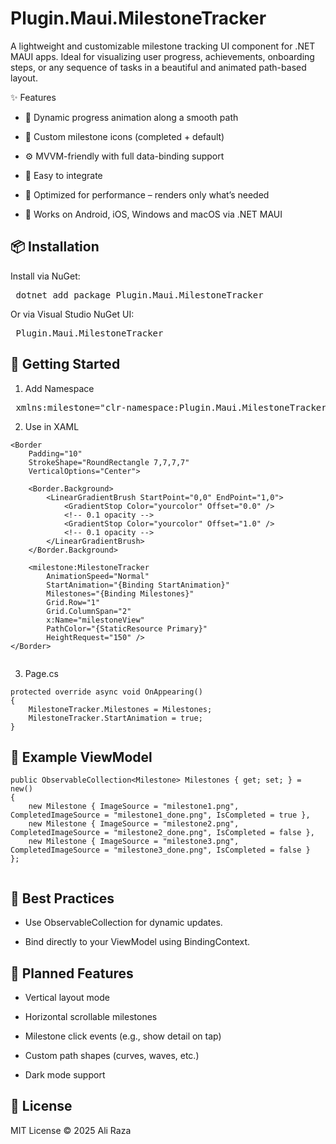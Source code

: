 # Plugin.Maui.MilestoneTracker
A lightweight and customizable milestone tracking UI component for .NET MAUI apps. Ideal for visualizing user progress, achievements, onboarding steps, or any sequence of tasks in a beautiful and animated path-based layout.

✨ Features

- 🔄 Dynamic progress animation along a smooth path

- 📌 Custom milestone icons (completed + default)

- ⚙️ MVVM-friendly with full data-binding support

- 🧩 Easy to integrate

- 🚀 Optimized for performance – renders only what’s needed

- 📱 Works on Android, iOS, Windows and macOS via .NET MAUI

## 📦 Installation

Install via NuGet:

<pre> dotnet add package Plugin.Maui.MilestoneTracker </pre>

Or via Visual Studio NuGet UI:

<pre> Plugin.Maui.MilestoneTracker </pre>


## 🚀 Getting Started


1. Add Namespace

<pre> xmlns:milestone="clr-namespace:Plugin.Maui.MilestoneTracker.Journey;assembly=Plugin.Maui.MilestoneTracker"
</pre>

2. Use in XAML

```
<Border
    Padding="10"
    StrokeShape="RoundRectangle 7,7,7,7"
    VerticalOptions="Center">

    <Border.Background>
        <LinearGradientBrush StartPoint="0,0" EndPoint="1,0">
            <GradientStop Color="yourcolor" Offset="0.0" />
            <!-- 0.1 opacity -->
            <GradientStop Color="yourcolor" Offset="1.0" />
            <!-- 0.1 opacity -->
        </LinearGradientBrush>
    </Border.Background>

    <milestone:MilestoneTracker
        AnimationSpeed="Normal"
        StartAnimation="{Binding StartAnimation}"
        Milestones="{Binding Milestones}"
        Grid.Row="1"
        Grid.ColumnSpan="2"
        x:Name="milestoneView"
        PathColor="{StaticResource Primary}"
        HeightRequest="150" />
</Border>


```
3. Page.cs

```
protected override async void OnAppearing()
{
    MilestoneTracker.Milestones = Milestones;
    MilestoneTracker.StartAnimation = true;
}

 ```
## 🧩 Example ViewModel

```
public ObservableCollection<Milestone> Milestones { get; set; } = new()
{
    new Milestone { ImageSource = "milestone1.png", CompletedImageSource = "milestone1_done.png", IsCompleted = true },
    new Milestone { ImageSource = "milestone2.png", CompletedImageSource = "milestone2_done.png", IsCompleted = false },
    new Milestone { ImageSource = "milestone3.png", CompletedImageSource = "milestone3_done.png", IsCompleted = false }
};


```

## 🧼 Best Practices

- Use ObservableCollection<T> for dynamic updates.

- Bind directly to your ViewModel using BindingContext.

## 🧪 Planned Features

- Vertical layout mode

- Horizontal scrollable milestones

- Milestone click events (e.g., show detail on tap)

- Custom path shapes (curves, waves, etc.)

- Dark mode support

## 📃 License

MIT License © 2025 Ali Raza
